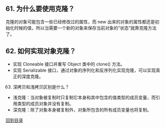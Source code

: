 ## 61. 为什么要使用克隆？

克隆的对象可能包含一些已经修改过的属性，而 new 出来的对象的属性都还是初始化时候的值，所以当需要一个新的对象来保存当前对象的“状态”就靠克隆方法了。

## 62. 如何实现对象克隆？

* 实现 Cloneable 接口并重写 Object 类中的 clone() 方法。
* 实现 Serializable 接口，通过对象的序列化和反序列化实现克隆，可以实现真正的深度克隆。
63. 深拷贝和浅拷贝区别是什么？

* 浅克隆：当对象被复制时只复制它本身和其中包含的值类型的成员变量，而引用类型的成员对象并没有复制。
* 深克隆：除了对象本身被复制外，对象所包含的所有成员变量也将复制。



[回到目录](https://github.com/jiujiuhouse/Real-Interview-Question/blob/master/面试题库/interviews.md)